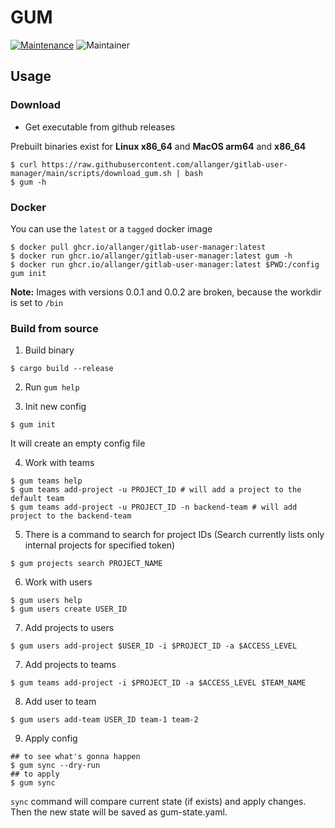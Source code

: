 # GUM
[![Maintenance](https://img.shields.io/badge/Maintained%3F-yes-green.svg)](https://GitHub.com/Naereen/StrapDown.js/graphs/commit-activity)
![Maintainer](https://img.shields.io/badge/maintainer-allanger-blue)

## Usage 
### Download 
- Get executable from github releases


Prebuilt binaries exist for **Linux x86_64** and **MacOS arm64** and **x86_64**
```
$ curl https://raw.githubusercontent.com/allanger/gitlab-user-manager/main/scripts/download_gum.sh | bash
$ gum -h
```
### Docker

You can use the `latest` or a `tagged` docker image
```
$ docker pull ghcr.io/allanger/gitlab-user-manager:latest
$ docker run ghcr.io/allanger/gitlab-user-manager:latest gum -h
$ docker run ghcr.io/allanger/gitlab-user-manager:latest $PWD:/config gum init
```

**Note:** Images with versions 0.0.1 and 0.0.2 are broken, because the workdir is set to `/bin`

### Build from source
1. Build binary
```
$ cargo build --release
``` 
2. Run `gum help`

3. Init new config
```
$ gum init
```
It will create an empty config file

4. Work with teams

```
$ gum teams help
$ gum teams add-project -u PROJECT_ID # will add a project to the default team
$ gum teams add-project -u PROJECT_ID -n backend-team # will add project to the backend-team
```

5. There is a command to search for project IDs (Search currently lists only internal projects for specified token)
```
$ gum projects search PROJECT_NAME
```

6. Work with users
```
$ gum users help
$ gum users create USER_ID
```

7. Add projects to users
```
$ gum users add-project $USER_ID -i $PROJECT_ID -a $ACCESS_LEVEL
```

7. Add projects to teams
```
$ gum teams add-project -i $PROJECT_ID -a $ACCESS_LEVEL $TEAM_NAME
```

8. Add user to team 
```
$ gum users add-team USER_ID team-1 team-2
```
9. Apply config
```
## to see what's gonna happen
$ gum sync --dry-run
## to apply 
$ gum sync 
```
`sync` command will compare current state (if exists) and apply changes. Then the new state will be saved as gum-state.yaml. 